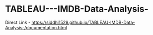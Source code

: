 # TABLEAU---IMDB-Data-Analysis-

Direct Link - 
https://siddhi1529.github.io/TABLEAU-IMDB-Data-Analysis-/documentation.html
